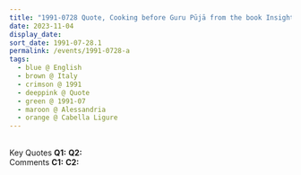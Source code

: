 ```yaml
---
title: "1991-0728 Quote, Cooking before Guru Pūjā from the book Insights, Inspirations and Eternal Moments, Chapter 18, Page 50 by Yogi Mahajan, Cabella Ligure, Alessandria, Italy"
date: 2023-11-04
display_date: 
sort_date: 1991-07-28.1
permalink: /events/1991-0728-a
tags:
  - blue @ English
  - brown @ Italy
  - crimson @ 1991
  - deeppink @ Quote
  - green @ 1991-07
  - maroon @ Alessandria
  - orange @ Cabella Ligure
---
```


<br>

<wave-list>
  <list-title color="DarkSeaGreen" width="55">Key Quotes</list-title>
  <list-item color="BlanchedAlmond" width="280"><b>Q1:</b> <i></i></list-item>
  <list-item color="Lavender" width="280"><b>Q2:</b> <i></i></list-item>
</wave-list>

<br>

<wave-list>
  <list-title color="DarkSeaGreen" width="55">Comments</list-title>
  <list-item color="BlanchedAlmond" width="280"><b>C1:</b> <i></i></list-item>
  <list-item color="Lavender" width="280"><b>C2:</b> <i></i></list-item>
</wave-list>